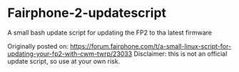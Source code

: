 # Fairphone-2-updatescript
A small bash update script for updating the FP2 to tha latest firmware

Originally posted on: https://forum.fairphone.com/t/a-small-linux-script-for-updating-your-fp2-with-cwm-twrp/23033
Disclaimer: this is not an official update script, so use at your own risk.
